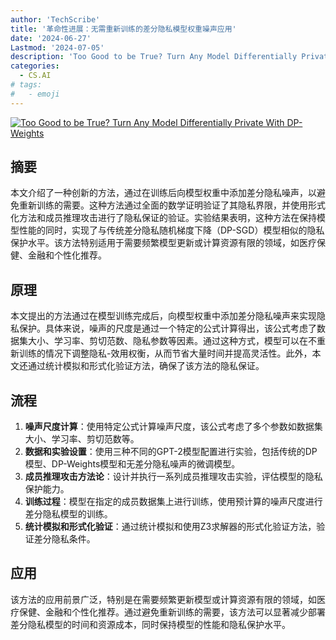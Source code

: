 ```yaml
---
author: 'TechScribe'
title: '革命性进展：无需重新训练的差分隐私模型权重噪声应用'
date: '2024-06-27'
Lastmod: '2024-07-05'
description: 'Too Good to be True? Turn Any Model Differentially Private With DP-Weights'
categories:
  - CS.AI
# tags:
#   - emoji
---
```


[![Too Good to be True? Turn Any Model Differentially Private With DP-Weights](https://arxiv-research-1301205113.cos.ap-guangzhou.myqcloud.com/images/2406.19507v1.pdf_0.jpg)](https://arxiv.org/abs/2406.19507v1)

## 摘要

本文介绍了一种创新的方法，通过在训练后向模型权重中添加差分隐私噪声，以避免重新训练的需要。这种方法通过全面的数学证明验证了其隐私界限，并使用形式化方法和成员推理攻击进行了隐私保证的验证。实验结果表明，这种方法在保持模型性能的同时，实现了与传统差分隐私随机梯度下降（DP-SGD）模型相似的隐私保护水平。该方法特别适用于需要频繁模型更新或计算资源有限的领域，如医疗保健、金融和个性化推荐。<!--more-->

## 原理

本文提出的方法通过在模型训练完成后，向模型权重中添加差分隐私噪声来实现隐私保护。具体来说，噪声的尺度是通过一个特定的公式计算得出，该公式考虑了数据集大小、学习率、剪切范数、隐私参数等因素。通过这种方式，模型可以在不重新训练的情况下调整隐私-效用权衡，从而节省大量时间并提高灵活性。此外，本文还通过统计模拟和形式化验证方法，确保了该方法的隐私保证。

## 流程

1. **噪声尺度计算**：使用特定公式计算噪声尺度，该公式考虑了多个参数如数据集大小、学习率、剪切范数等。
2. **数据和实验设置**：使用三种不同的GPT-2模型配置进行实验，包括传统的DP模型、DP-Weights模型和无差分隐私噪声的微调模型。
3. **成员推理攻击方法论**：设计并执行一系列成员推理攻击实验，评估模型的隐私保护能力。
4. **训练过程**：模型在指定的成员数据集上进行训练，使用预计算的噪声尺度进行差分隐私模型的训练。
5. **统计模拟和形式化验证**：通过统计模拟和使用Z3求解器的形式化验证方法，验证差分隐私条件。

## 应用

该方法的应用前景广泛，特别是在需要频繁更新模型或计算资源有限的领域，如医疗保健、金融和个性化推荐。通过避免重新训练的需要，该方法可以显著减少部署差分隐私模型的时间和资源成本，同时保持模型的性能和隐私保护水平。